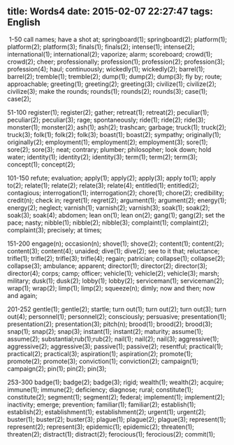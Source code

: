 title: Words4
date: 2015-02-07 22:27:47
tags: English
---
<img src="{%view%}2015-2-7-words4.jpg{%suffix%}" alt=""></img>
1-50
call names; have a shot at; springboard(1); springboard(2); platform(1); platform(2); platform(3); finals(1); finals(2); intense(1); intense(2); international(1); international(2); vaporize; alarm; scoreboard; crowd(1); crowd(2); cheer; professionally; profession(1); profession(2); profession(3); profession(4); haul; continuously; wickedly(1); wickedly(2); barrel(1); barrel(2); tremble(1); tremble(2); dump(1); dump(2); dump(3); fly by; route; approachable; greeting(1); greeting(2); greeting(3); civilize(1); civilize(2); civilize(3); make the rounds; rounds(1); rounds(2); rounds(3); case(1); case(2); 
<!--more-->
51-100
register(1); register(2); gather; retreat(1); retreat(2); peculiar(1); peculiar(2); peculiar(3); rage; spontaneously; ride(1); ride(2); ride(3); monster(1); monster(2); ash(1); ash(2); trashcan; garbage; truck(1); truck(2); truck(3); folk(1); folk(2); folk(3); boast(1); boast(2); sympathy; originally(1); originally(2); employment(1); employment(2); employment(3); sore(1); sore(2); sore(3); neat; contrary; plumber; philosopher; look down; hold water; identity(1); identity(2); identity(3); term(1); term(2); term(3); concept(1); concept(2); 

101-150
refute; evaluation; apply(1); apply(2); apply(3); apply to(1); apply to(2); relate(1); relate(2); relate(3); relate(4); entitled(1); entitled(2); contagious; interrogation(1); interrogation(2); chore(1); chore(2); credibility; credit(n); check in; regret(1); regret(2); argument(1); argument(2); energy(1); energy(2); neglect; varnish(1); varnish(2); varnish(3); soak(1); soak(2); soak(3); soak(4); abdomen; lean on(1); lean on(2); gang(1); gang(2); set the pace; nasty; nibble(1); nibble(2); nibble(3); complaint(1); complaint(2); complaint(3); precisely; at times; 

151-200
engage(n); occasion(n); shove(1); shove(2); content(1); content(2); content(3); content(4); unaided; dive(1); dive(2); see to it that; reluctance; trifle(1); trifle(2); trifle(3); trifle(4); regain; patrician; collapse(1); collapse(2); collapse(3); ambulance; apparent; director(1); director(2); director(3); director(4); corps; camp; officer; vehicle(1); vehicle(2); vehicle(3); marsh; military; dusk(1); dusk(2); lobby(1); lobby(2); serviceman(1); serviceman(2); wrap(1); wrap(2); limp(1); limp(2); squeeze(n); dimly; now and then; now and again; 

201-252
gentle(1); gentle(2); startle; turn out(1); turn out(2); turn out(3); turn out(4); personnel(1); personnel(2); consciously; persuasive; presentation(1); presentation(2); presentation(3); pitch(n); brood(1); brood(2); brood(3); snap(1); snap(2); snap(3); instant(1); instant(2); maturity; assume(1); assume(2); substantial;rub(1);rub(2); nail(1); nail(2); nail(3); aggressive(1); aggressive(2); aggressive(3); passive(1); passive(2); resentful; practical(1); practical(2); practical(3); aspiration(1); aspiration(2); promote(1); promote(2); promote(3); conviction(1); conviction(2); campaign(1); campaign(2); pin(1); pin(2); pin(3); 

253-300
badge(1); badge(2); badge(3); rigid; wealth(1); wealth(2); acquire; immune(1); immune(2); deficiency; diagnose; rural; constitute(1); constitute(2); segment(1); segment(2); federal; implement(1); implement(2); inactivity; emerge; prevention; familiar(1); familiar(2); establish(1); establish(2); establishment(1); establishment(2); urgent(1); urgent(2); buster(1); buster(2); buster(3); plague(1); plague(2); plague(3); represent(1); represent(2); represent(3); epidemic(1); epidemic(2); threaten(1); threaten(2); distract(1); distract(2); ferocious(1); ferocious(2); commit(1);

